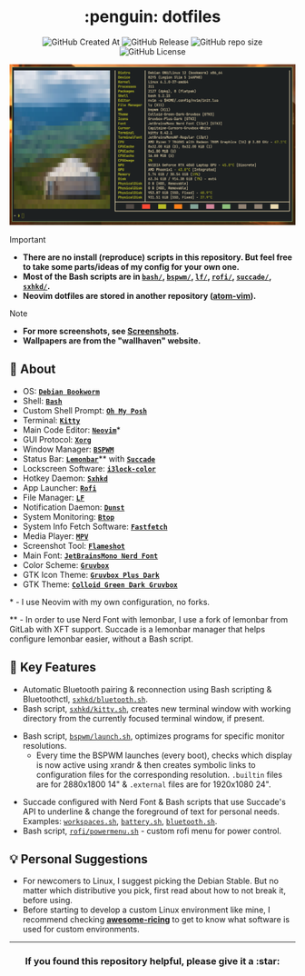 <h1 align="center">:penguin: dotfiles</h1>

<p align="center">

<img alt="GitHub Created At" src="https://img.shields.io/github/created-at/adiyat-a/dotfiles?style=for-the-badge">
<img alt="GitHub Release" src="https://img.shields.io/github/v/release/adiyat-a/dotfiles?sort=date&display_name=release&style=for-the-badge">
<img alt="GitHub repo size" src="https://img.shields.io/github/repo-size/adiyat-a/dotfiles?style=for-the-badge">
<img alt="GitHub License" src="https://img.shields.io/github/license/adiyat-a/dotfiles?style=for-the-badge">

</p>

![System Info](.github/screenshots/screenshot_1.png)

> [!IMPORTANT]
>
> - **There are no install (reproduce) scripts in this repository. But feel free to take some parts/ideas of my config for your own one.**
> - **Most of the Bash scripts are in [`bash/`](bash/), [`bspwm/`](bspwm/), [`lf/`](lf/), [`rofi/`](rofi/), [`succade/`](succade/), [`sxhkd/`](sxhkd/).**
> - **Neovim dotfiles are stored in another repository ([**atom-vim**](https://github.com/adiyat-a/atom-vim)).**

> [!NOTE]
>
> - **For more screenshots, see [Screenshots](https://github.com/adiyat-a/dotfiles/wiki/Screenshots).**
> - **Wallpapers are from the "wallhaven" website.**

## :green_book: About

- OS: [**`Debian Bookworm`**](https://www.debian.org/releases/bookworm/)
- Shell: [**`Bash`**](https://www.gnu.org/software/bash/)
- Custom Shell Prompt: [**`Oh My Posh`**](https://ohmyposh.dev/)
- Terminal: [**`Kitty`**](https://sw.kovidgoyal.net/kitty/)
- Main Code Editor: [**`Neovim`**](https://neovim.io/)\*
- GUI Protocol: [**`Xorg`**](https://wiki.archlinux.org/title/Xorg)
- Window Manager: [**`BSPWM`**](https://github.com/baskerville/bspwm)
- Status Bar: [**`Lemonbar`**](https://gitlab.com/protesilaos/lemonbar-xft)\*\* with [**`Succade`**](https://github.com/domsson/succade)
- Lockscreen Software: [**`i3lock-color`**](https://github.com/Raymo111/i3lock-color)
- Hotkey Daemon: [**`Sxhkd`**](https://github.com/baskerville/sxhkd)
- App Launcher: [**`Rofi`**](https://github.com/davatorium/rofi)
- File Manager: [**`LF`**](https://github.com/gokcehan/lf)
- Notification Daemon: [**`Dunst`**](https://github.com/dunst-project/dunst)
- System Monitoring: [**`Btop`**](https://github.com/aristocratos/btop)
- System Info Fetch Software: [**`Fastfetch`**](https://github.com/fastfetch-cli/fastfetch)
- Media Player: [**`MPV`**](https://mpv.io/)
- Screenshot Tool: [**`Flameshot`**](https://flameshot.org/)
- Main Font: [**`JetBrainsMono Nerd Font`**](https://github.com/ryanoasis/nerd-fonts)
- Color Scheme: [**`Gruvbox`**](https://github.com/morhetz/gruvbox)
- GTK Icon Theme: [**`Gruvbox Plus Dark`**](https://github.com/SylEleuth/gruvbox-plus-icon-pack)
- GTK Theme: [**`Colloid Green Dark Gruvbox`**](https://github.com/vinceliuice/Colloid-gtk-theme)
<p>

\* - I use Neovim with my own configuration, no forks.<br>

\*\* - In order to use Nerd Font with lemonbar, I use a fork of lemonbar from GitLab with XFT support. Succade is a lemonbar manager that helps configure lemonbar easier, without a Bash script.

</p>

## :rocket: Key Features

- Automatic Bluetooth pairing & reconnection using Bash scripting & Bluetoothctl, [`sxhkd/bluetooth.sh`](sxhkd/bluetooth.sh).
- Bash script, [`sxhkd/kitty.sh`](sxhkd/kitty.sh), creates new terminal window with working directory from the currently focused terminal window, if present.

* Bash script, [`bspwm/launch.sh`](bspwm/launch.sh), optimizes programs for specific monitor resolutions.
  - Every time the BSPWM launches (every boot), checks which display is now active using xrandr & then creates symbolic links to configuration files for the corresponding resolution. `.builtin` files are for 2880x1800 14" & `.external` files are for 1920x1080 24".

- Succade configured with Nerd Font & Bash scripts that use Succade's API to underline & change the foreground of text for personal needs. Examples: [`workspaces.sh`](succade/workspaces.sh), [`battery.sh`](succade/battery.sh), [`bluetooth.sh`](succade/bluetooth.sh).
- Bash script, [`rofi/powermenu.sh`](rofi/powermenu.sh) - custom rofi menu for power control.

## :bulb: Personal Suggestions

- For newcomers to Linux, I suggest picking the Debian Stable. But no matter which distributive you pick, first read about how to not break it, before using.
- Before starting to develop a custom Linux environment like mine, I recommend checking [**awesome-ricing**](https://github.com/fosslife/awesome-ricing) to get to know what software is used for custom environments.

---

<h3 align=center>If you found this repository helpful, please give it a :star:</h3>
